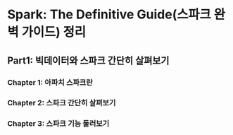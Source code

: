 # Spark: The Definitive Guide(스파크 완벽 가이드) 정리

## Part1: 빅데이터와 스파크 간단히 살펴보기
### Chapter 1: 아파치 스파크란
### Chapter 2: 스파크 간단히 살펴보기
### Chapter 3: 스파크 기능 둘러보기